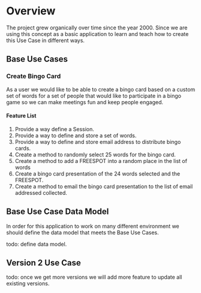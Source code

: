 # Overview

The project grew organically over time since the year 2000.
Since we are using this concept as a basic application to learn
and teach how to create this Use Case in different ways.

## Base Use Cases

### Create Bingo Card

As a user we would like to be able to create a bingo card
based on a custom set of words for a set of people that
would like to participate in a bingo game so we can
make meetings fun and keep people engaged.

#### Feature List

1. Provide a way define a Session.
1. Provide a way to define and store a set of words.
1. Provide a way to define and store email address to distribute bingo cards.
1. Create a method to randomly select 25 words for the bingo card.
1. Create a method to add a FREESPOT into a random place in the list of words
1. Create a bingo card presentation of the 24 words selected and the FREESPOT.
1. Create a method to email the bingo card presentation to the list of email
   addressed collected.

## Base Use Case Data Model

In order for this application to work on many different environment
we should define the data model that meets the Base Use Cases.

todo: define data model.

## Version 2 Use Case

todo: once we get more versions we will add more feature to update
all existing versions.
